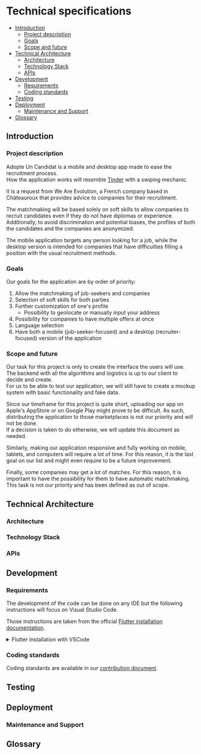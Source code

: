 <!-- Somewhere: No budget -->

# Technical specifications

- [Introduction](#introduction)
  - [Project description](#project-description)
  - [Goals](#goals)
  - [Scope and future](#scope-and-future)
- [Technical Architecture](#technical-architecture)
  - [Architecture](#architecture)
  - [Technology Stack](#technology-stack)
  - [APIs](#apis)
- [Development](#development)
  - [Requirements](#requirements)
  - [Coding standards](#coding-standards)
- [Testing](#testing)
- [Deployment](#deployment)
  - [Maintenance and Support](#maintenance-and-support)
- [Glossary](#glossary)



## Introduction

### Project description

Adopte Un Candidat is a mobile and desktop app made to ease the recruitment process. \
How the application works will resemble [Tinder](https://tinder.com/) with a swiping mechanic.

It is a request from We Are Evolution, a French company based in Châteauroux that provides advice to companies for their recruitment.

The matchmaking will be based solely on soft skills to allow companies to recruit candidates even if they do not have diplomas or experience. Additionally, to avoid discrimination and potential biases, the profiles of both the candidates and the companies are anonymized.

The mobile application targets any person looking for a job, while the desktop version is intended for companies that have difficulties filling a position with the usual recruitment methods.

### Goals

Our goals for the application are by order of priority:
1. Allow the matchmaking of job-seekers and companies
2. Selection of soft skills for both parties
3. Further customization of one's profile
   - Possibility to geolocate or manually input your address
4. Possibility for companies to have multiple offers at once
5. Language selection
6. Have both a mobile (job-seeker-focused) and a desktop (recruiter-focused) version of the application

### Scope and future

Our task for this project is only to create the interface the users will use. The backend with all the algorithms and logistics is up to our client to decide and create. <!-- Give hints on how to do it? --> \
For us to be able to test our application, we will still have to create a mockup system with basic functionality and fake data.

Since our timeframe for this project is quite short, uploading our app on Apple's AppStore or on Google Play might prove to be difficult. As such, distributing the application to those marketplaces is not our priority and will not be done. \
If a decision is taken to do otherwise, we will update this document as needed.

Similarly, making our application responsive and fully working on mobile, tablets, and computers will require a lot of time. For this reason, it is the last goal on our list and might even require to be a future improvement.

Finally, some companies may get a lot of matches. For this reason, it is important to have the possibility for them to have automatic matchmaking. This task is not our priority and has been defined as out of scope.



## Technical Architecture
### Architecture
<!-- Architecture pattern https://medium.com/@samra.sajjad0001/unleashing-creativity-exploring-architecture-patterns-in-flutter-12b7465bc927 -->
<!-- Component diagram -->

### Technology Stack
<!-- Front with Flutter -->
<!-- Simulated backend -->

### APIs
<!-- Internal APIs -->
<!-- External APIs -->

## Development

### Requirements

The development of the code can be done on any IDE but the following instructions will focus on Visual Studio Code.

Those instructions are taken from the official [Flutter installation documentation](https://docs.flutter.dev/get-started/install).

<details>
<summary>Flutter installation with VSCode</summary>

1. If you have not done so already, download [Git](https://git-scm.com/downloads).
2. First, ensure your VSCode is up to date. Then install the [Flutter extension](vscode:extension/Dart-Code.flutter).
3. Then open the Command Palette (Ctrl/⌘+Shift+P), run `Flutter: New Project`, and click on the **Download SDK** button.
4. Select a path that does not contain spaces or requires elevated privileges.
5. On Windows, once the installation is complete, you may click on **Add SDK to PATH** if you wish to.

To ensure the code works properly, please also install the Android emulator:

1. If you do not have it already, download [Android Studio](https://developer.android.com/studio).
2. On the welcome page, click on **More Options**, then **Virtual Device Manager**
3. On the new window, click on **Create virtual device**, select a device from the list, and hit **Next**
4. Select (and download) a system image and continue the setup to the end.
5. Back in VSCode, start debugging the program. This will show a list of available devices. Select the emulator you just created.

</details>

### Coding standards

Coding standards are available in our [contribution document](../../CONTRIBUTING.md).

## Testing
<!-- Type (unit, integration, ...) -->
<!-- Tools -->
<!-- Bug tracking -->

## Deployment
<!-- Only on Play Store for now, beta version -->
<!-- GH actions -->

### Maintenance and Support
<!-- Documentation and hand-over -->
<!-- Support handled by company -->

## Glossary
<!-- TODO -->